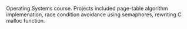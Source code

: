 Operating Systems course. 
Projects included page-table algorithm implemenation, race condition avoidance using semaphores, rewriting C malloc function.
